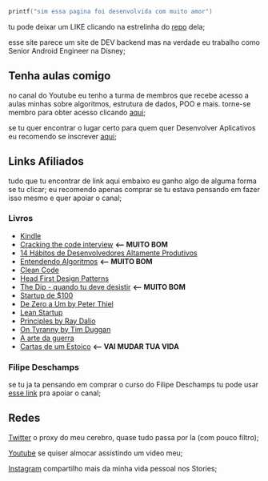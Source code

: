 ```kotlin
printf("sim essa pagina foi desenvolvida com muito amor")
```
tu pode deixar um LIKE clicando na estrelinha do [repo](https://github.com/lucasmontano/lucasmontano.com/) dela;

esse site parece um site de DEV backend mas na verdade eu trabalho como Senior Android Engineer na Disney;

## Tenha aulas comigo
no canal do Youtube eu tenho a turma de membros que recebe acesso a aulas minhas sobre algoritmos, estrutura de dados, POO e mais. torne-se membro para obter acesso clicando [aqui](https://www.youtube.com/channel/UCyHOBY6IDZF9zOKJPou2Rgg/join);

se tu quer encontrar o lugar certo para quem quer Desenvolver Aplicativos eu recomendo se inscrever [aqui](https://webinar.appacademy.dev/free);

## Links Afiliados

tudo que tu encontrar de link aqui embaixo eu ganho algo de alguma forma se tu clicar;
eu recomendo apenas comprar se tu estava pensando em fazer isso mesmo e quer apoiar o canal;

### Livros
- [Kindle](https://www.amazon.com.br/gp/search?ie=UTF8&tag=lucasmontan05-20&linkCode=ur2&linkId=a96949b7784d7908d8d65a2190ece81c&camp=1789&creative=9325&index=digital-text&keywords=Kindle)
- [Cracking the code interview](https://amzn.to/2n24ID3) **<-- MUITO BOM**
- [14 Hábitos de Desenvolvedores Altamente Produtivos](https://amzn.to/30b0DvM)
- [Entendendo Algoritmos](https://amzn.to/2Wt9qIE) **<-- MUITO BOM**
- [Clean Code](https://www.amazon.com.br/gp/search?ie=UTF8&tag=lucasmontan05-20&linkCode=ur2&linkId=88e99d99abfb9cf66c8327fcfae4acf7&camp=1789&creative=9325&index=books&keywords=CleanCode)
- [Head First Design Patterns](https://www.amazon.com.br/gp/search?ie=UTF8&tag=lucasmontan05-20&linkCode=ur2&linkId=baab0e1781e2591add7e78a2a18a99c2&camp=1789&creative=9325&index=books&keywords=HeadFirstDesignPatterns)
- [The Dip - quando tu deve desistir](https://amzn.to/2lbB2lQ) **<-- MUITO BOM**
- [Startup de $100](https://amzn.to/2H4DORR)
- [De Zero a Um by Peter Thiel](https://amzn.to/2Z2N9Un)
- [Lean Startup](https://amzn.to/2Kwvc8G)
- [Principles by Ray Dalio](https://amzn.to/2YXug5j)
- [On Tyranny by Tim Duggan](https://amzn.to/33uMCKe)
- [A arte da guerra](https://amzn.to/31ALLpv)
- [Cartas de um Estoico](https://amzn.to/2yVQkOY) **<-- VAI MUDAR TUA VIDA**

### Filipe Deschamps
se tu ja ta pensando em comprar o curso do ​⁠Filipe Deschamps tu pode usar [esse link](https://go.hotmart.com/N85311804K) pra apoiar o canal;


## Redes
[Twitter](https://twitter.com/lucas_montano) o proxy do meu cerebro, quase tudo passa por la (com pouco filtro);

[Youtube](https://www.youtube.com/lucasmontano) se quiser almocar assistindo um video meu;

[Instagram](https://instagram.com/lucasmontano/) compartilho mais da minha vida pessoal nos Stories;
